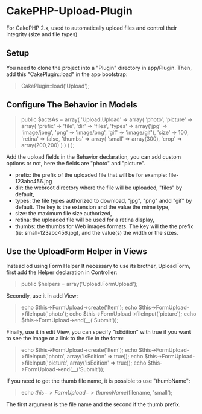 CakePHP-Upload-Plugin
=====================

For CakePHP 2.x, used to automatically upload files and control their integrity (size and file types)

Setup
-----

You need to clone the project into a "Plugin" directory in app/Plugin.
Then, add this "CakePlugin::load" in the app bootstrap:

> CakePlugin::load('Upload');

Configure The Behavior in Models
--------------------------------

>    public $actsAs = array(
>        'Upload.Upload' => array(
>            'photo',
>            'picture' => array(
>                'prefix' => 'file',
>                'dir' => 'files',
>                'types' => array('jpg' => 'image/jpeg', 'png' => 'image/png', 'gif' => 'image/gif'),
>                'size' => 100,
	             'retina' => false,
>                'thumbs' => array(
>                    'small' => array(300),
>                    'crop' => array(200,200)
>                )
>            )
>        )
>    );

Add the upload fields in the Behavior declaration, you can add custom options or not, here the fields are "photo" and "picture".

- prefix: the prefix of the uploaded file that will be for example: file-123abc456.jpg
- dir: the webroot directory where the file will be uploaded, "files" by default,
- types: the file types authorized to download, "jpg", "png" andd "gif" by default. The key is the extension and the value the mime type,
- size: the maximum file size authorized,
- retina: the uploaded file will be used for a retina display,
- thumbs: the thumbs for Web images formats. The key will the the prefix (ie: small-123abc456.jpg), and the value(s) the width or the sizes.

Use the UploadForm Helper in Views
----------------------------------

Instead od using Form Helper It necessary to use its brother, UploadForm, first add the Helper declaration in Controller:

>   public $helpers = array('Upload.FormUpload');

Secondly, use it in add View:

>   echo $this->FormUpload->create('Item');
>   echo $this->FormUpload->fileInput('photo');
>   echo $this->FormUpload->fileInput('picture');
>   echo $this->FormUpload->end(__('Submit'));

Finally, use it in edit View, you can specify "isEdition" with true if you want to see the image or a link to the file in the form:

>   echo $this->FormUpload->create('Item');
>   echo $this->FormUpload->fileInput('photo', array('isEdition' => true));
>   echo $this->FormUpload->fileInput('picture', array('isEdition' => true));
>   echo $this->FormUpload->end(__('Submit'));

If you need to get the thumb file name, it is possible to use "thumbName":

> echo $this->FormUpload->thumnName($filename, 'small');

The first argument is the file name and the second if the thumb prefix.